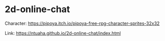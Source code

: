 # 2d-online-chat

Character: https://pipoya.itch.io/pipoya-free-rpg-character-sprites-32x32

Link: https://ntuaha.github.io/2d-online-chat/index.html
